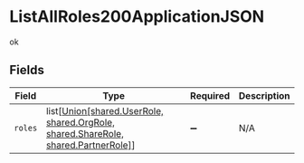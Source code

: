 # ListAllRoles200ApplicationJSON

ok


## Fields

| Field                                                                                                                 | Type                                                                                                                  | Required                                                                                                              | Description                                                                                                           |
| --------------------------------------------------------------------------------------------------------------------- | --------------------------------------------------------------------------------------------------------------------- | --------------------------------------------------------------------------------------------------------------------- | --------------------------------------------------------------------------------------------------------------------- |
| `roles`                                                                                                               | list[[Union[shared.UserRole, shared.OrgRole, shared.ShareRole, shared.PartnerRole]](undefined/models/shared/role.md)] | :heavy_minus_sign:                                                                                                    | N/A                                                                                                                   |
